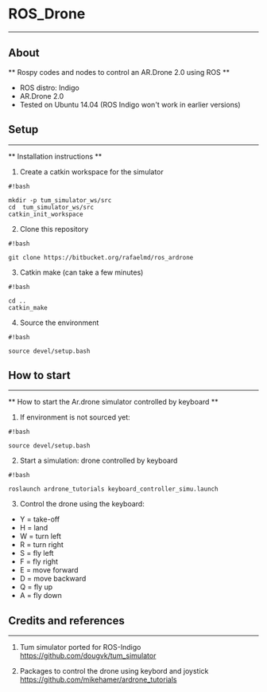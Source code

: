 # ROS_Drone

--------------------------------
## About

** Rospy codes and nodes to control an AR.Drone 2.0 using ROS **

* ROS distro: Indigo
* AR.Drone 2.0
* Tested on Ubuntu 14.04 (ROS Indigo won't work in earlier versions) 

## Setup
--------------------------------

** Installation instructions ** 

1. Create a catkin workspace for the simulator


    
```
#!bash

mkdir -p tum_simulator_ws/src
cd  tum_simulator_ws/src
catkin_init_workspace
```

2. Clone this repository

```
#!bash

git clone https://bitbucket.org/rafaelmd/ros_ardrone
```

3. Catkin make (can take a few minutes)

```
#!bash

cd ..
catkin_make
```

4. Source the environment

```
#!bash

source devel/setup.bash
```


## How to start
--------------------------------

** How to start the Ar.drone simulator controlled by keyboard ** 

1. If environment is not sourced yet:

```
#!bash

source devel/setup.bash
```

2. Start a simulation: drone controlled by keyboard
```
#!bash

roslaunch ardrone_tutorials keyboard_controller_simu.launch
```

3. Control the drone using the keyboard:

* Y = take-off
* H = land
* W = turn left
* R = turn right
* S = fly left
* F = fly right
* E = move forward
* D = move backward
* Q = fly up
* A = fly down


## Credits and references
--------------------------------

1. Tum simulator ported for ROS-Indigo
https://github.com/dougvk/tum_simulator

2. Packages to control the drone using keybord and joystick
https://github.com/mikehamer/ardrone_tutorials